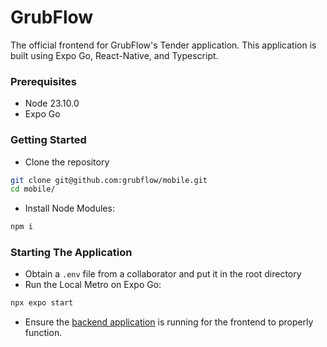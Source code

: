 # GrubFlow

The official frontend for GrubFlow's Tender application. This application is built using Expo Go, React-Native, and Typescript.

### Prerequisites
* Node 23.10.0
* Expo Go

### Getting Started
* Clone the repository
```bash
git clone git@github.com:grubflow/mobile.git
cd mobile/
```
* Install Node Modules:
```bash
npm i
```

### Starting The Application
* Obtain a `.env` file from a collaborator and put it in the root directory
* Run the Local Metro on Expo Go: 
```bash
npx expo start
```
* Ensure the [backend application](https://github.com/grubflow/backend) is running for the frontend to properly function.